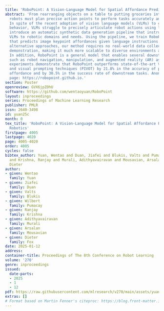 ```yaml
---
title: 'RoboPoint: A Vision-Language Model for Spatial Affordance Prediction in Robotics'
abstract: 'From rearranging objects on a table to putting groceries into shelves,
  robots must plan precise action points to perform tasks accurately and reliably.
  In spite of the recent adoption of vision language models (VLMs) to control robot
  behavior, VLMs struggle to precisely articulate robot actions using language. We
  introduce an automatic synthetic data generation pipeline that instruction-tunes
  VLMs to robotic domains and needs. Using the pipeline, we train RoboPoint, a VLM
  that predicts image keypoint affordances given language instructions. Compared to
  alternative approaches, our method requires no real-world data collection or human
  demonstration, making it much more scalable to diverse environments and viewpoints.
  In addition, RoboPoint is a general model that enables several downstream applications
  such as robot navigation, manipulation, and augmented reality (AR) assistance. Our
  experiments demonstrate that RoboPoint outperforms state-of-the-art VLMs (GPT-4o)
  and visual prompting techniques (PIVOT) by 21.8% in the accuracy of predicting spatial
  affordance and by 30.5% in the success rate of downstream tasks. Anonymous project
  page: https://robopoint.github.io.'
section: Poster
openreview: GVX6jpZOhU
software: https://github.com/wentaoyuan/RoboPoint
layout: inproceedings
series: Proceedings of Machine Learning Research
publisher: PMLR
issn: 2640-3498
id: yuan25c
month: 0
tex_title: 'RoboPoint: A Vision-Language Model for Spatial Affordance Prediction in
  Robotics'
firstpage: 4005
lastpage: 4020
page: 4005-4020
order: 4005
cycles: false
bibtex_author: Yuan, Wentao and Duan, Jiafei and Blukis, Valts and Pumacay, Wilbert
  and Krishna, Ranjay and Murali, Adithyavairavan and Mousavian, Arsalan and Fox,
  Dieter
author:
- given: Wentao
  family: Yuan
- given: Jiafei
  family: Duan
- given: Valts
  family: Blukis
- given: Wilbert
  family: Pumacay
- given: Ranjay
  family: Krishna
- given: Adithyavairavan
  family: Murali
- given: Arsalan
  family: Mousavian
- given: Dieter
  family: Fox
date: 2025-01-12
address:
container-title: Proceedings of The 8th Conference on Robot Learning
volume: '270'
genre: inproceedings
issued:
  date-parts:
  - 2025
  - 1
  - 12
pdf: https://raw.githubusercontent.com/mlresearch/v270/main/assets/yuan25c/yuan25c.pdf
extras: []
# Format based on Martin Fenner's citeproc: https://blog.front-matter.io/posts/citeproc-yaml-for-bibliographies/
---
```

